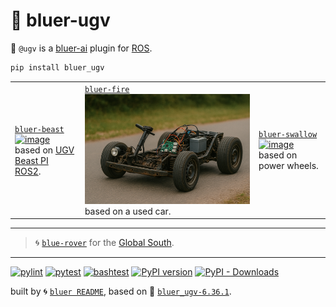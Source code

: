 # 🐬 bluer-ugv

🐬 `@ugv` is a [bluer-ai](https://github.com/kamangir/bluer-ai) plugin for [ROS](https://www.ros.org/).

```bash
pip install bluer_ugv
```

|   |   |   |
| --- | --- | --- |
| [`bluer-beast`](./bluer_ugv/docs/bluer-beast.md) [![image](https://github.com/waveshareteam/ugv_rpi/raw/main/media/UGV-Rover-details-23.jpg)](./bluer_ugv/docs/bluer-beast.md) based on [UGV Beast PI ROS2](https://www.waveshare.com/wiki/UGV_Beast_PI_ROS2). | [`bluer-fire`](./bluer_ugv/docs/bluer-fire.md) [![image](https://github.com/kamangir/assets/blob/main/bluer-ugv/bluer-fire.png?raw=true)](./bluer_ugv/docs/bluer-fire.md) based on a used car. | [`bluer-swallow`](./bluer_ugv/docs/bluer-swallow.md) [![image](https://github.com/kamangir/assets2/blob/main/bluer-swallow/20250608_144453.jpg?raw=true)](./bluer_ugv/docs/bluer-swallow.md) based on power wheels. |

---

> 🌀 [`blue-rover`](https://github.com/kamangir/blue-rover) for the [Global South](https://github.com/kamangir/bluer-south).

---


[![pylint](https://github.com/kamangir/bluer-ugv/actions/workflows/pylint.yml/badge.svg)](https://github.com/kamangir/bluer-ugv/actions/workflows/pylint.yml) [![pytest](https://github.com/kamangir/bluer-ugv/actions/workflows/pytest.yml/badge.svg)](https://github.com/kamangir/bluer-ugv/actions/workflows/pytest.yml) [![bashtest](https://github.com/kamangir/bluer-ugv/actions/workflows/bashtest.yml/badge.svg)](https://github.com/kamangir/bluer-ugv/actions/workflows/bashtest.yml) [![PyPI version](https://img.shields.io/pypi/v/bluer-ugv.svg)](https://pypi.org/project/bluer-ugv/) [![PyPI - Downloads](https://img.shields.io/pypi/dd/bluer-ugv)](https://pypistats.org/packages/bluer-ugv)

built by 🌀 [`bluer README`](https://github.com/kamangir/bluer-objects/tree/main/bluer_objects/README), based on 🐬 [`bluer_ugv-6.36.1`](https://github.com/kamangir/bluer-ugv).


